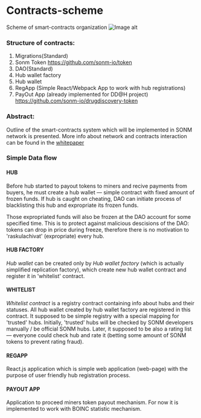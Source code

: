 # Contracts-scheme
Scheme of smart-contracts organization
![Image alt](https://github.com/sonm-io/Contracts-scheme/raw/master/images/ContrScheme.jpg)


### Structure of contracts:

1. Migrations(Standard)
2. Sonm Token
https://github.com/sonm-io/token
3. DAO(Standard)
4. Hub wallet factory
5. Hub wallet
6. RegApp (Simple React/Webpack App to work with hub registrations)
7. PayOut App (already implemented for DD@H project)
https://github.com/sonm-io/drugdiscovery-token


### Abstract:

Outline of the smart-contracts system which will be implemented in SONM network is presented. More info about network and contracts interaction can be found in the [whitepaper](http://sonm.io/Sonm1.pdf)


### Simple Data flow

#### HUB

Before hub started to payout tokens to miners and recive payments from buyers, he must create a hub wallet — simple contract with fixed amount of frozen funds. If hub is caught on cheating, DAO can initiate process of blacklisting this hub and expropriate its frozen funds.

Those expropriated funds will also be frozen at the DAO account for some specified time. This is to protect against malicious descisions of the DAO: tokens can drop in price during freeze, therefore there is no motivation to 'raskulachivat' (expropriate) every hub.

#### HUB FACTORY

*Hub wallet* can be created only by *Hub wallet factory* (which is actually simplified replication factory), which create new hub wallet contract and register it in 'whitelist' contract.

#### WHITELIST

*Whitelist contract* is a registry contract containing info about hubs and their statuses. All hub wallet created by hub wallet factory are registered in this contract. It supposed to be simple registry with a special mapping for 'trusted' hubs. Initially, 'trusted' hubs will be checked by SONM developers manually / be official SONM hubs. Later, it supposed to be also a rating list — everyone could check hub and rate it (betting some amount of SONM tokens to prevent rating fraud).

#### REGAPP

React.js application which is simple web application (web-page) with the purpose of user friendly hub registration process.

#### PAYOUT APP

Application to proceed miners token payout mechanism. For now it is implemented to work with BOINC statistic mechanism.
